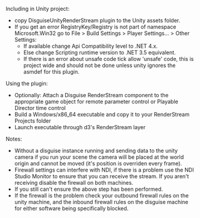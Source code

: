 Including in Unity project:

*  copy DisguiseUnityRenderStream plugin to the Unity assets folder.
*  If you get an error RegistryKey/Registry is not part of namespace Microsoft.Win32 go to File > Build Settings > Player Settings... > Other Settings:
    *  If available change Api Compatibility level to .NET 4.x.
    *  Else change Scripting runtime version to .NET 3.5 equivalent.
    *  If there is an error about unsafe code tick allow 'unsafe' code, this is project wide and should not be done unless unity ignores the asmdef for this plugin.
 
Using the plugin:

* Optionally: Attach a Disguise RenderStream component to the appropriate game object for remote parameter control or Playable Director time control
* Build a Windows/x86_64 executable and copy it to your RenderStream Projects folder
* Launch executable through d3's RenderStream layer

Notes:

*  Without a disguise instance running and sending data to the unity camera if you run your scene the camera will be placed at the world origin and cannot be moved (it's position is overriden every frame).
*  Firewall settings can interfere with NDI, if there is a problem use the NDI Studio Monitor to ensure that you can receive the stream. If you aren't receiving disable the firewall on both machines.
*  If you still can't ensure the above step has been performed.
*  If the firewall is the problem check your outbound firewall rules on the unity machine, and the inbound firewall rules on the disguise machine for either software being specifically blocked.